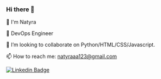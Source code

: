 ### Hi there 👋



 🔭 I'm Natyra
 
 🌱 DevOps Engineer
 
 👯 I’m looking to collaborate on Python/HTML/CSS/Javascript.
 
 📫 How to reach me: natyraaa123@gmail.com
 
 [![Linkedin Badge](https://img.shields.io/badge/-Natyra%20DeGraffenreid-blue?style=flat-square&logo=Linkedin&logoColor=white&link=https://www.linkedin.com/in/natyra-d-6974011a9/)](https://www.linkedin.com/in/natyra-d-6974011a9/)

